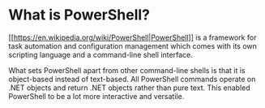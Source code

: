 # What is PowerShell?

[[https://en.wikipedia.org/wiki/PowerShell|PowerShell]] is a framework for task automation and configuration management which comes with its own scripting language and a command-line shell interface.

What sets PowerShell apart from other command-line shells is that it is object-based instead of text-based. All PowerShell commands operate on .NET objects and return .NET objects rather than pure text. This enabled PowerShell to be a lot more interactive and versatile.